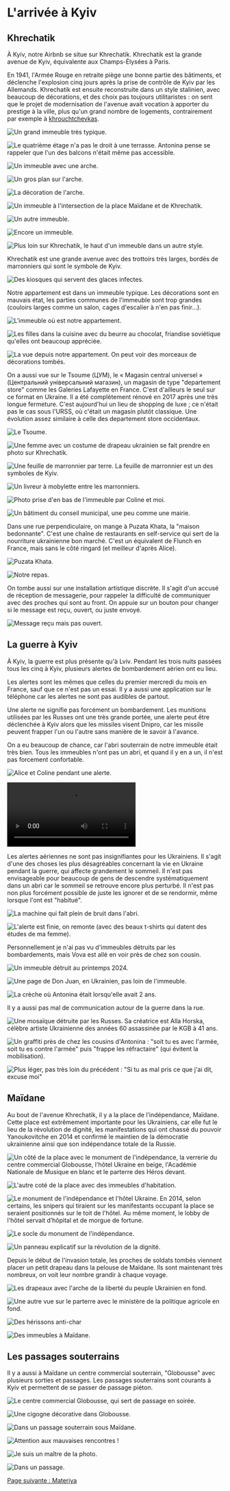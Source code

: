 # L'arrivée à Kyiv

## Khrechatik

À Kyiv, notre Airbnb se situe sur Khrechatik. Khrechatik est la grande avenue de
Kyiv, équivalente aux Champs-Élysées à Paris.

En 1941, l'Armée Rouge en retraite piège une bonne partie des bâtiments, et
déclenche l'explosion cinq jours après la prise de contrôle de Kyiv par les
Allemands. Khrechatik est ensuite reconstruite dans un style stalinien, avec
beaucoup de décorations, et des choix pas toujours utilitaristes : on sent que
le projet de modernisation de l'avenue avait vocation à apporter du prestige à
la ville, plus qu'un grand nombre de logements, contrairement par exemple à
[khrouchtchevkas](https://fr.wikipedia.org/wiki/Khrouchtchevka).

![Un grand immeuble très typique.](images/kyiv/p1/khrechatik/immeuble_3.jpg)

![Le quatrième étage n'a pas le droit à une terrasse. Antonina pense se rappeler que l'un des balcons n'était même pas accessible.](images/kyiv/p1/khrechatik/arcades.jpg)

![Un immeuble avec une arche.](images/kyiv/p1/khrechatik/arche_plan_large.jpg)

![Un gros plan sur l'arche.](images/kyiv/p1/khrechatik/arche.jpg)

![La décoration de l'arche.](images/kyiv/p1/khrechatik/decoration.jpg)

![Un immeuble à l'intersection de la place Maïdane et de Khrechatik.](images/kyiv/p1/khrechatik/immeuble_folkmart.jpg)

![Un autre immeuble.](images/kyiv/p1/khrechatik/immeuble.jpg)

![Encore un immeuble.](images/kyiv/p1/khrechatik/immeuble2.jpg)

![Plus loin sur Khrechatik, le haut d'un immeuble dans un autre style.](images/kyiv/p1/khrechatik/immeuble_blanc.jpg)

Khrechatik est une grande avenue avec des trottoirs très larges, bordés de
marronniers qui sont le symbole de Kyiv.

![Des kiosques qui servent des glaces infectes.](images/kyiv/p1/khrechatik/kiosques.jpg)

Notre appartement est dans un immeuble typique. Les décorations sont en mauvais
état, les parties communes de l'immeuble sont trop grandes (couloirs larges
comme un salon, cages d'escalier à n'en pas finir...).

![L'immeuble où est notre appartement.](images/kyiv/p1/khrechatik/notre_immeuble.jpg)

![Les filles dans la cuisine avec du beurre au chocolat, friandise soviétique qu'elles ont beaucoup appréciée.](images/kyiv/p1/khrechatik/beurre.jpg)

![La vue depuis notre appartement. On peut voir des morceaux de décorations tombés.](images/kyiv/p1/khrechatik/vue_appartement.jpg)

On a aussi vue sur le Tsoume (ЦУМ), le « Magasin central universel » (Центральний
універсальний магазин), un magasin de type "departement store" comme les
Galeries Lafayette en France. C'est d'ailleurs le seul sur ce format en Ukraine.
Il a été complètement rénové en 2017 après une très longue fermeture. C'est
aujourd'hui un lieu de shopping de luxe ; ce n'était pas le cas sous l'URSS, où
c'était un magasin plutôt classique. Une évolution assez similaire à celle des
departement store occidentaux.

![Le Tsoume.](images/kyiv/p1/khrechatik/tsoum.jpg)

![Une femme avec un costume de drapeau ukrainien se fait prendre en photo sur Khrechatik.](images/kyiv/p1/khrechatik/miss_ukraine.jpg)

![Une feuille de marronnier par terre. La feuille de marronnier est un des symboles de Kyiv.](images/kyiv/p1/khrechatik/kashtane_liste.jpg)

![Un livreur à mobylette entre les marronniers.](images/kyiv/p1/khrechatik/kashtane_mobilette.jpg)

![Photo prise d'en bas de l'immeuble par Coline et moi.](images/kyiv/p1/khrechatik/appartement_fenetre.jpg)

![Un bâtiment du conseil municipal, une peu comme une mairie.](images/kyiv/p1/khrechatik/ministere.jpg)

Dans une rue perpendiculaire, on mange à Puzata Khata, la "maison bedonnante".
C'est une chaîne de restaurants en self-service qui sert de la nourriture
ukrainienne bon marché. C'est un équivalent de Flunch en France, mais sans le
côté ringard (et meilleur d'après Alice).

![Puzata Khata.](images/kyiv/p1/khrechatik/pekha_ext.jpg)

![Notre repas.](images/kyiv/p1/khrechatik/pekha.jpg)

On tombe aussi sur une installation artistique discrète. Il s'agit d'un accusé
de réception de messagerie, pour rappeler la difficulté de communiquer avec des
proches qui sont au front. On appuie sur un bouton pour changer si le message
est reçu, ouvert, ou juste envoyé.

![Message reçu mais pas ouvert.](images/kyiv/p1/khrechatik/accuse_reception.jpg)

## La guerre à Kyiv

À Kyiv, la guerre est plus présente qu'à Lviv. Pendant les trois nuits passées tous
les cinq à Kyiv, plusieurs alertes de bombardement aérien ont eu lieu.

Les alertes sont les mêmes que celles du premier mercredi du mois en France,
sauf que ce n'est pas un essai. Il y a aussi une application sur le téléphone
car les alertes ne sont pas audibles de partout.

Une alerte ne signifie pas forcément un bombardement. Les munitions utilisées
par les Russes ont une très grande portée, une alerte peut être déclenchée à
Kyiv alors que les missiles visent Dnipro, car les missile peuvent frapper l'un
ou l'autre sans manière de le savoir à l'avance.

On a eu beaucoup de chance, car l'abri souterrain de notre immeuble était très
bien. Tous les immeubles n'ont pas un abri, et quand il y en a un, il n'est pas forcement
confortable.

![Alice et Coline pendant une alerte.](images/kyiv/p1/khrechatik/abri/bancs.jpg)

![Présentation de l'abri.](images/kyiv/p1/khrechatik/abri/abri_vlog.webm)

Les alertes aériennes ne sont pas
insignifiantes pour les Ukrainiens. Il s'agit d'une des choses les plus
désagréables concernant la vie en Ukraine pendant la guerre, qui affecte
grandement le sommeil. Il n'est pas envisageable pour beaucoup
de gens de descendre systématiquement dans un abri car le sommeil se retrouve
encore plus perturbé. Il n'est pas non plus forcément possible de juste les
ignorer et de se rendormir, même lorsque l'ont est "habitué".

![La machine qui fait plein de bruit dans l'abri.](images/kyiv/p1/khrechatik/abri/machine.jpg)

![L'alerte est finie, on remonte (avec des beaux t-shirts qui datent des études de ma femme).](images/kyiv/p1/khrechatik/abri/remonte.jpg)

Personnellement je n'ai pas vu d'immeubles détruits par les bombardements, mais
Vova est allé en voir près de chez son cousin.

![Un immeuble détruit au printemps 2024.](images/kyiv/p1/vova_immeuble_detruit.jpg)

![Une page de Don Juan, en Ukrainien, pas loin de l'immeuble.](images/kyiv/p1/page_livre.jpg)

![La crèche où Antonina était lorsqu'elle avait 2 ans.](images/kyiv/p1/creche.jpg)

Il y a aussi pas mal de communication autour de la guerre dans la rue.

![Une mosaïque détruite par les Russes. Sa créatrice est [Alla Horska](https://fr.wikipedia.org/wiki/Alla_Horska), célèbre artiste Ukrainienne des années 60 assassinée par le KGB à 41 ans.](images/kyiv/p1/fresque_faucon.jpg)

![Un graffiti près de chez les cousins d'Antonina : "soit tu es avec l'armée, soit tu es contre l'armée" puis "frappe les réfractaire" (qui évitent la mobilisation).](images/kyiv/p1/graffiti_armee.jpg)

![Plus léger, pas très loin du précédent : "Si tu as mal pris ce que j'ai dit, excuse moi"](images/kyiv/p1/graffiti_miroir.jpg)

## Maïdane

Au bout de l'avenue Khrechatik, il y a la place de l’indépendance, Maïdane.
Cette place est extrêmement importante pour les Ukrainiens, car elle fut le lieu
de la révolution de dignité, les manifestations qui ont chassé du pouvoir
Yanoukovitche en 2014 et confirmé le maintien de la démocratie ukrainienne
ainsi que son indépendance totale de la Russie.

![Un côté de la place avec le monument de l'indépendance, la verrerie du centre commercial Globousse, l'hôtel Ukraine en beige, l'Académie Nationale de Musique en blanc et le parterre des Héros devant.](images/kyiv/p1/maidane/plan_large_2.jpg)

![L'autre coté de la place avec des immeubles d'habitation.](images/kyiv/p1/maidane/plan_large.jpg)

![Le monument de l'indépendance et l'hôtel Ukraine. En 2014, selon certains, les snipers qui tiraient sur les manifestants occupant la place se seraient positionnés sur le toit de l'hôtel. Au même moment, le lobby de l'hôtel servait d’hôpital et de morgue de fortune.](images/kyiv/p1/maidane/hotel_ukraine_monument_independance.jpg)

![Le socle du monument de l'indépendance.](images/kyiv/p1/maidane/detail_monument.jpg)

![Un panneau explicatif sur la révolution de la dignité.](images/kyiv/p1/maidane/panneau_revolution_maidane.jpg)

Depuis le début de l'invasion totale, les proches de soldats tombés viennent
placer un petit drapeau dans la pelouse de Maïdane. Ils sont maintenant très
nombreux, on voit leur nombre grandir à chaque voyage.

![Les drapeaux avec l'arche de la liberté du peuple Ukrainien en fond.](images/kyiv/p1/maidane/parterre_des_heros.jpg)

![Une autre vue sur le parterre avec le ministère de la politique agricole en fond.](images/kyiv/p1/maidane/parterre_des_heros_2.jpg)

![Des hérissons anti-char](images/kyiv/p1/maidane/herissons_peinture.jpg)

![Des immeubles à Maïdane.](images/kyiv/p1/maidane/colone_globus.jpg)

## Les passages souterrains

Il y a aussi à Maïdane un centre commercial souterrain, "Globousse" avec plusieurs sorties et
passages. Les passages souterrains sont courants à Kyiv et permettent de se
passer de passage piéton.

![Le centre commercial Globousse, qui sert de passage en soirée.](images/kyiv/p1/maidane/globus.jpg)

![Une cigogne décorative dans Globousse.](images/kyiv/p1/maidane/cigogne_globus.jpg)

![Dans un passage souterrain sous Maïdane.](images/kyiv/p1/maidane/passage_souterrain.jpg)

![Attention aux mauvaises rencontres !](images/kyiv/p1/emile_souterrain.jpg)

![Je suis un maître de la photo.](images/kyiv/p1/souterrain_exposition.jpg)

![Dans un passage.](images/kyiv/p1/vova_alice_souterrain.jpg)

[Page suivante : Materiya](kyiv_2_materiya.md)
